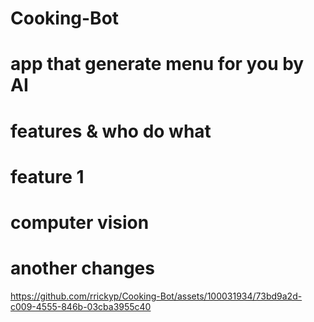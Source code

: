 # Cooking-Bot
# app that generate menu for you by AI

# features & who do what 
# feature 1
# computer vision

# another changes

https://github.com/rrickyp/Cooking-Bot/assets/100031934/73bd9a2d-c009-4555-846b-03cba3955c40

